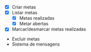 - [x] Criar metas
- [x] Listar metas
    - [x] Metas realizadas
    - [x] Metar abertas
- [x] Marcar/desmarcar metas realizadas
- Excluir metas
- Sistema de mensagens